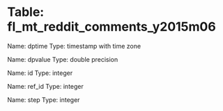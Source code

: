 Table: fl_mt_reddit_comments_y2015m06
=====================================

Name: dptime
Type: timestamp with time zone

Name: dpvalue
Type: double precision

Name: id
Type: integer

Name: ref_id
Type: integer

Name: step
Type: integer

